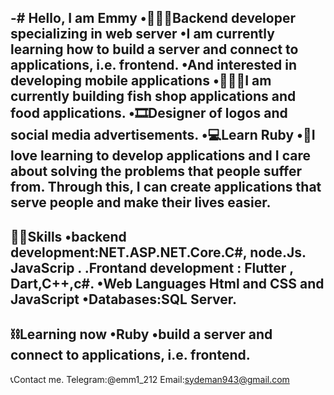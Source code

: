 -# Hello, I am Emmy 
•👩🏼‍💻Backend developer specializing in web server
•I am currently learning how to build a server and connect to applications, i.e. frontend.
•And interested in developing mobile applications
•👩🏼‍💻I am currently building fish shop applications and food applications.
•🎞Designer of logos and social media advertisements.
•💻Learn Ruby
•🌆I love learning to develop applications and I care about solving the problems that people suffer from. Through this, I can create applications that serve people and make their lives easier.
----------------------------------------
⛓️‍💥Skills
•backend development:NET.ASP.NET.Core.C#, node.Js. JavaScrip .
.Frontand development : Flutter , Dart,C++,c#.
•Web Languages Html and CSS and JavaScript
•Databases:SQL Server.
----------------------------------------
⛓Learning now
•Ruby
•build a server and connect to applications, i.e. frontend.
----------------------------------------
📞Contact me.
Telegram:@emm1_212
Email:sydeman943@gmail.com

